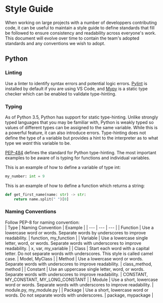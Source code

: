 # Style Guide
When working on large projects with a number of developpers contributing code, it can be useful to maintain a style guide to define standards that fill be followed to ensure consistency and readability across everyone's work. This document will evolve over time to contain the team's adopted standards and any conventions we wish to adopt.

## Python
### Linting
Use a linter to identify syntax errors and potential logic errors. [Pylint](https://pylint.org/) is installed by default if you are using VS Code, and [Mypy](https://mypy.readthedocs.io/en/stable/) is a static type checker which can be enabled to validate type-hinting.
### Typing
As of Python 3.5, Python has support for static type-hinting. Unlike strongly typed languages that you may be familiar with, Python is weakly typed so values of different types can be assigned to the same variable. While this is a powerful feature, it can also introduce errors. Type-hinting does not define the type of a variable but provides a hint to the interpreter as to what type we *want* this variable to be.

[PEP-484](https://www.python.org/dev/peps/pep-0484/) defines the standard for Python type-hinting. The most important examples to be aware of is typing for functions and individual variables.

This is an example of how to define a variable of type int:
```python
my_number: int = 9
```
This is an example of how to define a function which returns a string:
```python
def get_first_name(name: str) -> str:
    return name.split(" ")[0]
```
### Naming Conventions
Follow PEP-8 for naming convention:  
| Type | Naming Convention | Example |
| ---  | ---               | ---     |
| Function | Use a lowercase word or words. Separate words by underscores to improve readability. | function, my_function |
| Variable | Use a lowercase single letter, word, or words. Separate words with underscores to improve readability. | x, var, my_variable |
| Class | Start each word with a capital letter. Do not separate words with underscores. This style is called camel case. | Model, MyClass |
| Method | Use a lowercase word or words. Separate words with underscores to improve readability. | class_method, method |
| Constant | Use an uppercase single letter, word, or words. Separate words with underscores to improve readability. | CONSTANT, MY_CONSTANT, MY_LONG_CONSTANT |
| Module | Use a short, lowercase word or words. Separate words with underscores to improve readability. | module.py, my_module.py |
| Package | Use a short, lowercase word or words. Do not separate words with underscores. | package, mypackage |